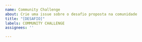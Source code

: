 ```yaml
---
name: Community Challenge
about: Crie uma issue sobre o desafio proposta na comunidade
title: "[DESAFIO]"
labels: COMMUNITY CHALLENGE
assignees: ''

---
```



